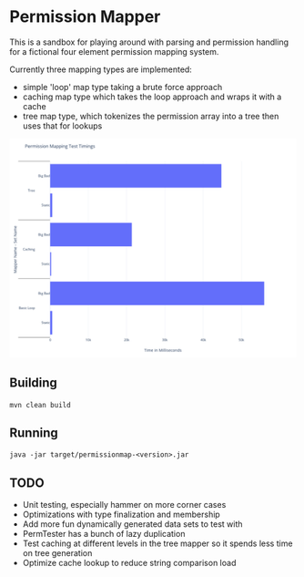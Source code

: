 # Permission Mapper
This is a sandbox for playing around with parsing and permission handling for a fictional four element permission mapping system.

Currently three mapping types are implemented:
* simple 'loop' map type taking a brute force approach
* caching map type which takes the loop approach and wraps it with a cache
* tree map type, which tokenizes the permission array into a tree then uses that for lookups

![sample timings](https://raw.githubusercontent.com/Lexiyntax/permissionmap/master/sample-timings.png)

## Building
```
mvn clean build
```

## Running
```
java -jar target/permissionmap-<version>.jar
```

## TODO
* Unit testing, especially hammer on more corner cases
* Optimizations with type finalization and membership
* Add more fun dynamically generated data sets to test with
* PermTester has a bunch of lazy duplication
* Test caching at different levels in the tree mapper so it spends less time on tree generation
* Optimize cache lookup to reduce string comparison load

